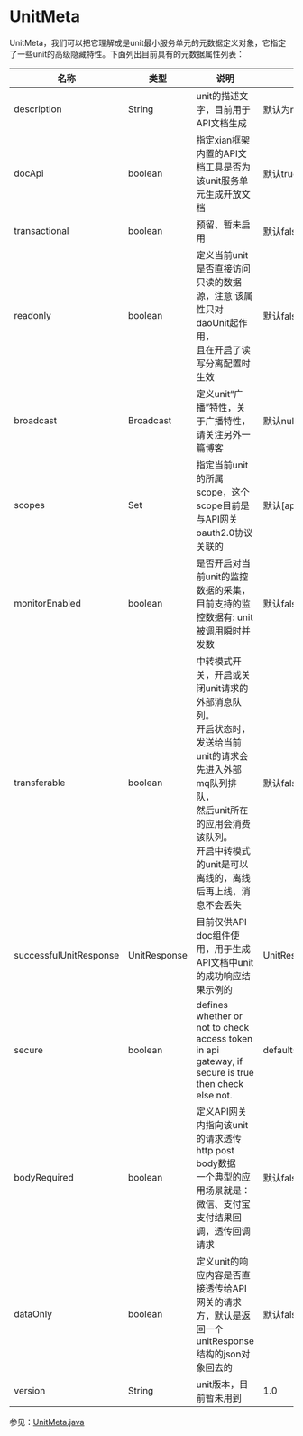 # UnitMeta
UnitMeta，我们可以把它理解成是unit最小服务单元的元数据定义对象，它指定了一些unit的高级隐藏特性。下面列出目前具有的元数据属性列表：

名称|类型|说明|默认值
-|-|-|-
description|String|unit的描述文字，目前用于API文档生成|默认为null
docApi|boolean|指定xian框架内置的API文档工具是否为该unit服务单元生成开放文档|默认true
transactional|boolean|预留、暂未启用|默认false
readonly|boolean|定义当前unit是否直接访问只读的数据源，注意 该属性只对daoUnit起作用，<br/>且在开启了读写分离配置时生效|默认false
broadcast|Broadcast|定义unit“广播”特性，关于广播特性，请关注另外一篇博客|默认null
scopes|Set<String>|指定当前unit的所属scope，这个scope目前是与API网关oauth2.0协议关联的|默认[api_all]
monitorEnabled|boolean|是否开启对当前unit的监控数据的采集，目前支持的监控数据有: unit被调用瞬时并发数|默认false
transferable|boolean|中转模式开关，开启或关闭unit请求的外部消息队列。<br/>开启状态时，发送给当前unit的请求会先进入外部mq队列排队，<br/>然后unit所在的应用会消费该队列。<br/>开启中转模式的unit是可以离线的，离线后再上线，消息不会丢失|默认false
successfulUnitResponse|UnitResponse|目前仅供API doc组件使用，用于生成API文档中unit的成功响应结果示例的|UnitResponse.createSuccess()
secure|boolean|defines whether or not to check access token in api gateway, if secure is true then check else not.| defaults to true
bodyRequired|boolean|定义API网关内指向该unit的请求透传http post body数据<br/>一个典型的应用场景就是：微信、支付宝支付结果回调，透传回调请求|默认false
dataOnly|boolean|定义unit的响应内容是否直接透传给API网关的请求方，默认是返回一个unitResponse结构的json对象回去的|默认false
version|String|unit版本，目前暂未用到|1.0

参见：[UnitMeta.java](https://github.com/xiancloud/xian/blob/master/xian-core/src/main/java/info/xiancloud/core/UnitMeta.java)

